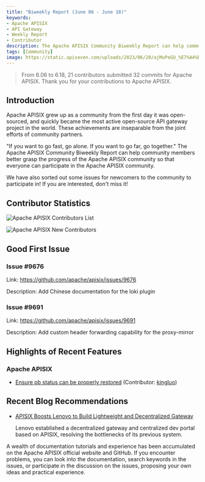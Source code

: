 ```yaml
---
title: "Biweekly Report (June 06 - June 18)"
keywords: 
- Apache APISIX
- API Gateway
- Weekly Report
- Contributor
description: The Apache APISIX Community Biweekly Report can help community members better grasp the progress of the Apache APISIX community so that everyone can participate in the Apache APISIX community.
tags: [Community]
image: https://static.apiseven.com/uploads/2023/06/20/ajMuPeGU_%E7%A4%BE%E5%8C%BA%E5%8F%8C%E5%91%A8%E6%8A%A5-%E5%85%AC%E4%BC%97%E5%8F%B7%E5%A4%B4%E5%9B%BE-%E8%8B%B1%E6%96%87.png
---
```


> From 6.06 to 6.18, 21 contributors submitted 32 commits for Apache APISIX. Thank you for your contributions to Apache APISIX.
<!--truncate-->

## Introduction

Apache APISIX grew up as a community from the first day it was open-sourced, and quickly became the most active open-source API gateway project in the world. These achievements are inseparable from the joint efforts of community partners.

"If you want to go fast, go alone. If you want to go far, go together." The Apache APISIX Community Biweekly Report can help community members better grasp the progress of the Apache APISIX community so that everyone can participate in the Apache APISIX community.

We have also sorted out some issues for newcomers to the community to participate in! If you are interested, don't miss it!

## Contributor Statistics

![Apache APISIX Contributors List](https://static.apiseven.com/uploads/2023/06/20/Z6yEOnRT_%E5%90%8D%E5%8D%95.png)

![Apache APISIX New Contributors](https://static.apiseven.com/uploads/2023/06/20/zvIq9JId_%E6%96%B0%E6%99%8B%E8%B4%A1%E7%8C%AE%E8%80%85%E6%B5%B7%E6%8A%A5.png)

## Good First Issue

### Issue #9676

Link: https://github.com/apache/apisix/issues/9676

Description: Add Chinese documentation for the loki plugin

### Issue #9691

Link: https://github.com/apache/apisix/issues/9691

Description: Add custom header forwarding capability for the proxy-mirror

## Highlights of Recent Features

### Apache APISIX

- [Ensure pb status can be properly restored](https://github.com/apache/apisix/pull/9606) (Contributor: [kingluo](https://github.com/kingluo))

## Recent Blog Recommendations

- [APISIX Boosts Lenovo to Build Lightweight and Decentralized Gateway](https://apisix.apache.org/blog/2023/06/02/lenovo-uses-apisix/)

  Lenovo established a decentralized gateway and centralized dev portal based on APISIX, resolving the bottlenecks of its previous system.

A wealth of documentation tutorials and experience has been accumulated on the Apache APISIX official website and GitHub. If you encounter problems, you can look into the documentation, search keywords in the issues, or participate in the discussion on the issues, proposing your own ideas and practical experience.

